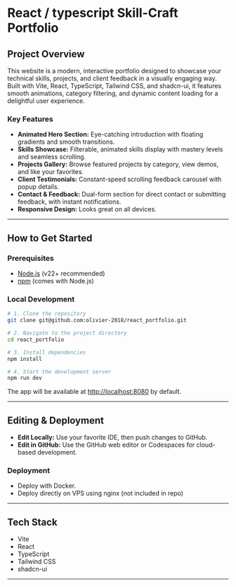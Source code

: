 # React / typescript Skill-Craft Portfolio

## Project Overview

This website is a modern, interactive portfolio designed to showcase your technical skills, projects, and client feedback in a visually engaging way. Built with Vite, React, TypeScript, Tailwind CSS, and shadcn-ui, it features smooth animations, category filtering, and dynamic content loading for a delightful user experience.

### Key Features

- **Animated Hero Section:** Eye-catching introduction with floating gradients and smooth transitions.
- **Skills Showcase:** Filterable, animated skills display with mastery levels and seamless scrolling.
- **Projects Gallery:** Browse featured projects by category, view demos, and like your favorites.
- **Client Testimonials:** Constant-speed scrolling feedback carousel with popup details.
- **Contact & Feedback:** Dual-form section for direct contact or submitting feedback, with instant notifications.
- **Responsive Design:** Looks great on all devices.

---

## How to Get Started

### Prerequisites

- [Node.js](https://nodejs.org/) (v22+ recommended)
- [npm](https://www.npmjs.com/) (comes with Node.js)

### Local Development

```sh
# 1. Clone the repository
git clone git@github.com:olivier-2018/react_portfolio.git

# 2. Navigate to the project directory
cd react_portfolio

# 3. Install dependencies
npm install

# 4. Start the development server
npm run dev
```

The app will be available at [http://localhost:8080](http://localhost:8080) by default.

---

## Editing & Deployment

- **Edit Locally:** Use your favorite IDE, then push changes to GitHub.
- **Edit in GitHub:** Use the GitHub web editor or Codespaces for cloud-based development.

### Deployment

- Deploy with Docker.
- Deploy directly on VPS using nginx (not included in repo)

---

## Tech Stack

- Vite
- React
- TypeScript
- Tailwind CSS
- shadcn-ui

---
